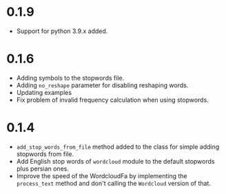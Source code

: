 # 0.1.9
- Support for python 3.9.x added.
# 0.1.6
- Adding symbols to the stopwords file.
- Adding `no_reshape` parameter for disabling reshaping words.
- Updating examples
- Fix problem of invalid frequency calculation when using stopwords.
# 0.1.4
- `add_stop_words_from_file` method added to the class for simple adding stopwords from file.
- Add English stop words of `wordcloud` module to the default stopwords plus persian ones.
- Improve the speed of the WordcloudFa by implementing the `process_text` method and don't calling the `Wordcloud` version of that.
